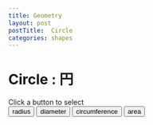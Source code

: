 ```yaml
---
title: Geometry
layout: post
postTitle:  Circle
categories: shapes
---
```



Circle : 円 
==============================
<div class="row">
	<div class="col-sm-6">
		<div id="svg01"></div>
    <div id="msg01"></div>
	</div>
	<div class="col-sm-6">
		<div class="btn-group-vertical">
		<div class="label">Click a button to select</div>
			<button id="btnRadius1" class="btn btn-info">radius</button>
			<button id="btnDiameter1" class="btn btn-info">diameter</button>
			<button id="btnCircum1" class="btn btn-info">circumference</button>
			<button id="btnArea1" class="btn btn-info">area</button>
		</div>
	</div>
</div>

<script src="http://d3js.org/d3.v3.min.js" charset="utf-8"></script>
<script>

var pi = Math.PI;
var dif = pi/180;
var circleData = [];

for (var i = 0; i <= 360; i++) {
  circleData.push(i);
};

 
var linearScale = d3.scale.linear()
                   .domain([-1.1,1.1])
                   .range([0,300]); 
 
var svg01 = d3.select("#svg01").append("svg")
                 .attr("width",300)
                 .attr("height",300);


//Circles added
var circleFunc = d3.svg.line()
     .x(function(d,i) { return linearScale(Math.cos(i*dif)); })
     .y(function(d,i) { return linearScale(Math.sin(i*dif)); })
     .interpolate("linear");

var circle01 = svg01.append("path")
                      .attr("d", circleFunc(circleData))
                      .attr("stroke", "#fff")
                      .attr("stroke-width", 2)
                      .attr("id","circum1") 
                      .style("fill", "none");

var center01 = svg01.append("circle")
      .attr("cx", function(d){return linearScale(0);})
      .attr("cy", function(d){return linearScale(0);})
      .attr("r", 3)
      .attr("id","center1")
      .attr("stroke","#f00")
      .style("fill","#f00")
      .attr("opacity",0);

var radius01 = svg01.append("line")
      .attr("x1", function(d){return linearScale(0);})
      .attr("y1", function(d){return linearScale(0);})
      .attr("x2", function(d){return linearScale(0);})
      .attr("y2", function(d){return linearScale(-1);})
      .attr("id","radius1")
      .attr("stroke","#f00")
      .attr("stroke-width", 2)
      .attr("opacity",0);  

var diameter01 = svg01.append("line")
      .attr("x1", function(d){return linearScale(0);})
      .attr("y1", function(d){return linearScale(1);})
      .attr("x2", function(d){return linearScale(0);})
      .attr("y2", function(d){return linearScale(-1);})
      .attr("id","diam1")
      .attr("stroke","#f00")
      .attr("stroke-width", 2)
      .attr("opacity",0);                                  

d3.select("#btnRadius1").on("click",function(){
  hide();
  center01.transition()
    .duration(1000)
    .attr("opacity",100);　　
  radius01.transition()
    .duration(1000)
    .attr("opacity",100);　　
});

d3.select("#btnDiameter1").on("click", function(){
  hide();
  center01.transition()
    .duration(1000)
    .attr("opacity",100);　　
  diameter01.transition()
    .duration(1000)
    .attr("opacity",100);　

  d3.select("#msg01").append("html").text("aaaa");  　
});

d3.select("#btnCircum1").on("click", function(){
  hide();
  circle01.transition()
    .duration(1000)
    .attr("stroke","#f00")
    .attr("stroke-width",3);　　
});

d3.select("#btnArea1").on("click", function(){
  hide();
  circle01.transition()
    .duration(1000)
    .style("fill","gold");　

});


function hide(){
  center01.attr("opacity",0);
  radius01.attr("opacity",0);
  diameter01.attr("opacity",0);
  circle01.attr("stroke","#fff")
          .attr("stroke-width",2)
          .style("fill","none");
}

</script>